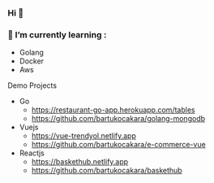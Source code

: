 ### Hi 👋
### 🌱 I’m currently learning :
   -  Golang
   -  Docker
   -  Aws

Demo Projects
- Go
  - https://restaurant-go-app.herokuapp.com/tables
  - https://github.com/bartukocakara/golang-mongodb
- Vuejs
  - https://vue-trendyol.netlify.app
  - https://github.com/bartukocakara/e-commerce-vue
- Reactjs
  - https://baskethub.netlify.app
  - https://github.com/bartukocakara/baskethub
